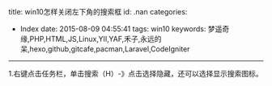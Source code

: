 title: win10怎样关闭左下角的搜索框
id: .nan
categories:
  - Index
date: 2015-08-09 04:55:41
tags: win10
keywords: 梦遥奇缘,PHP,HTML,JS,Linux,YII,YAF,禾子,永远的呆,hexo,github,gitcafe,pacman,Laravel,CodeIgniter
---

1.右键点击任务栏，单击搜索（H）-》点击选择隐藏，还可以选择显示搜索图标。